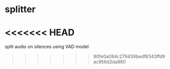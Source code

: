 # splitter
<<<<<<< HEAD
=======
split audio on silences using VAD model 
>>>>>>> 90fe0a084c279439bedf6343ffd9ac956d2da880
